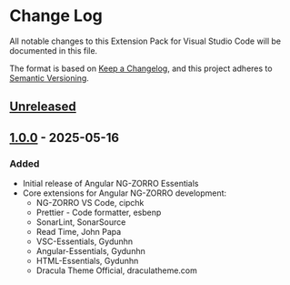 # Change Log

All notable changes to this Extension Pack for Visual Studio Code will be documented in this file.

The format is based on [Keep a Changelog](https://keepachangelog.com/en/1.0.0/),
and this project adheres to [Semantic Versioning](https://semver.org/spec/v2.0.0.html).

## [Unreleased]

## [1.0.0] - 2025-05-16

### Added

* Initial release of Angular NG-ZORRO Essentials
* Core extensions for Angular NG-ZORRO development:
  * NG-ZORRO VS Code, cipchk
  * Prettier - Code formatter, esbenp
  * SonarLint, SonarSource
  * Read Time, John Papa
  * VSC-Essentials, Gydunhn
  * Angular-Essentials, Gydunhn
  * HTML-Essentials, Gydunhn
  * Dracula Theme Official, draculatheme.com

[Unreleased]: https://github.com/Gydunhn/Angular-NG-ZORRO-Essentials/tree/develop
[1.0.0]: https://github.com/Gydunhn/Angular-NG-ZORRO-Essentials/releases/tag/1.0.0
